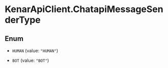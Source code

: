 # KenarApiClient.ChatapiMessageSenderType

## Enum


* `HUMAN` (value: `"HUMAN"`)

* `BOT` (value: `"BOT"`)


